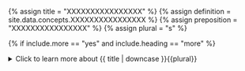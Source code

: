 <!--------------------------------------------- TITLE AND DEFINITION starts -->

{% assign title = "XXXXXXXXXXXXXXXX" %}
{% assign definition = site.data.concepts.XXXXXXXXXXXXXXXX %}
{% assign preposition = "XXXXXXXXXXXXXXXX" %}
{% assign plural = "s" %}

<!--------------------------------------------- TITLE AND DEFINITION ends -->

{% if include.more == "yes" and include.heading == "more" %}
<details class='detailsCollapsible'><summary class='nobr'>Click to learn more about {{ title | downcase }}{{plural}}
</summary>
{% endif %}

{% if include.heading != "" and include.heading != "more" %}
{{include.heading}} {{title}}
{% endif %}

{% if include.icon != "no" %} 

{% if include.table == "yes" and include.icon != "no" %}
<table class='definitionTable'><tr><td>
{% endif %}

<img src='images/icons/nodes/png{{include.icon}}/{{ title | downcase | replace: " ", "-" }}.png' />

{% if include.table == "yes" and include.icon != "no" %}
</td><td>
{% endif %}

{% endif %}

{% if include.definition == "bold" %}
<strong>{{ definition }}</strong>
{% else %}
{% if include.definition != "no" %}
{{ definition }}
{% endif %}
{% endif %}

{% if include.table == "yes" and include.icon != "no" %}
</td></tr></table>
{% endif %}

{% if include.more == "yes" and include.content == "more" and include.heading != "more" %}
<details class='detailsCollapsible'><summary class='nobr'>Click to learn more about {{ title | downcase }}{{plural}}
</summary>
{% endif %}

{% if include.content != "no" %}

<!--------------------------------------------- CONTENT starts -->XXXXXXXXXXXXXXXXXXXXXXXXXXXXXXXXXXXXXXXXXXXXXXXXXXXXXX<!--------------------------------------------- CONTENT ends -->

{% endif %}

{% if include.more == "yes" and include.content != "more" and include.heading != "more" %}
<details class='detailsCollapsible'><summary class='nobr'>Click to learn more about {{ title | downcase }}{{plural}}
</summary>
{% endif %}

{% if include.adding != "" %}

{{include.adding}} Adding {{preposition}} {{title}} Node

<!--------------------------------------------- ADDING starts -->To add a crypto exchange, select *Add Crypto Exchange* on the crypto exchanges node menu. The crypto exchange node is created along with the rest of the basic structure of nodes required to define assets, markets and user accounts.<!--------------------------------------------- ADDING ends -->

{% endif %}

{% if include.configuring != "" %}

{{include.configuring}} Configuring {{preposition}} Asset Node

<!--------------------------------------------- CONFIGURING starts -->Select *Configure Crypto Exchange* on the menu to access the configuration.```json{    "codeName": "binance",    "API": [        {            "method": "fetchTrades",            "fetchType": "by Id",            "fetchTradesMethod": "publicGetHistoricalTrades",            "firstId": "f"        }    ]}```* ```codeName``` is the name of the exchange as handled in the code of the system. * ```API``` holds a series of definitions used only in the case in which the sensor bot fetches trades (using the Historic-Trades process) instead of the OHLCV process that fetches one-minute candles and is the current default. In such a case, finding the right set of parameters to work with a specific exchange may be challenging, nd involves understanding how the exchanges API and the CCXT Library API work. In other words, there is no hard rule as of what each of the values should be. Determining each of this values requires exploring the exchange's API documentation, as well as the documentation of the CCXT Library.<!--------------------------------------------- CONFIGURING ends -->

{% endif %}

{% if include.starting != "" %}

{{include.starting}} Starting {{preposition}} {{title}}

<!--------------------------------------------- STARTING starts -->XXXXXXXXXXXXXXXXXXXXXXXXXXXXXXXXXXXXXXXXXXXXXXXXXXXXXX<!--------------------------------------------- STARTING ends -->

{% endif %}

{% if include.more == "yes" %}
</details>
{% endif %}